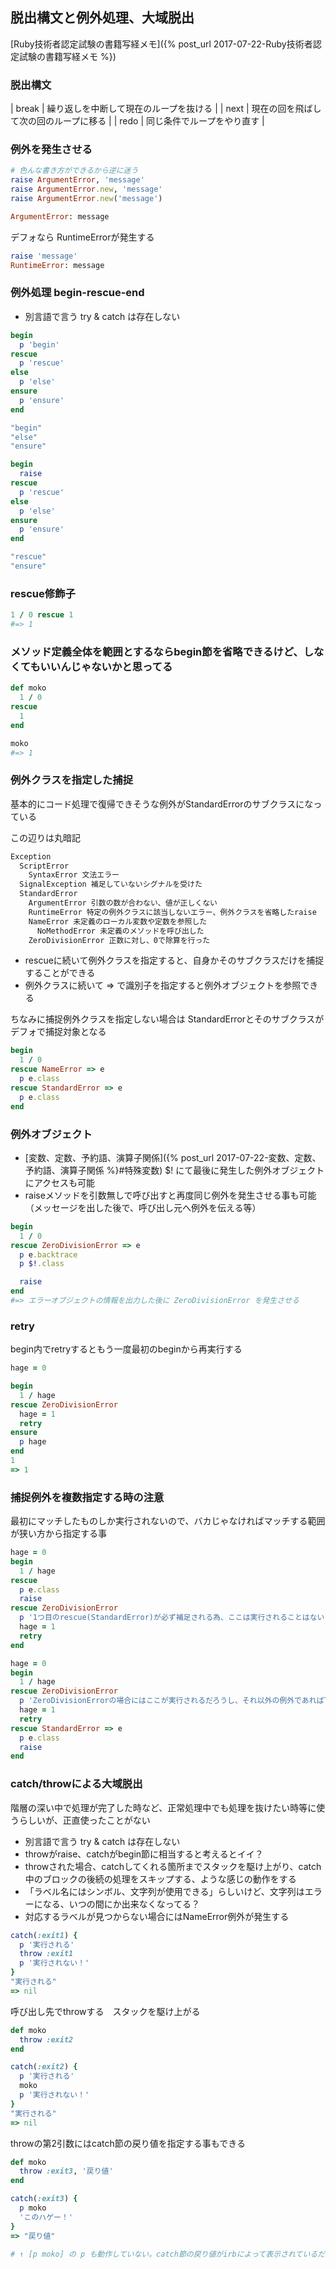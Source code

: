 ## 脱出構文と例外処理、大域脱出

[Ruby技術者認定試験の書籍写経メモ]({% post_url 2017-07-22-Ruby技術者認定試験の書籍写経メモ %})

### 脱出構文

| break | 繰り返しを中断して現在のループを抜ける |
| next  | 現在の回を飛ばして次の回のループに移る |
| redo  | 同じ条件でループをやり直す             |

### 例外を発生させる

```ruby
# 色んな書き方ができるから逆に迷う
raise ArgumentError, 'message'
raise ArgumentError.new, 'message'
raise ArgumentError.new('message')

ArgumentError: message
```

デフォなら RuntimeErrorが発生する

```ruby
raise 'message'
RuntimeError: message
```

### 例外処理 begin-rescue-end

- 別言語で言う try & catch は存在しない

```ruby
begin
  p 'begin'
rescue
  p 'rescue'
else
  p 'else'
ensure
  p 'ensure'
end

"begin"
"else"
"ensure"
```

```ruby
begin
  raise
rescue
  p 'rescue'
else
  p 'else'
ensure
  p 'ensure'
end

"rescue"
"ensure"
```

### rescue修飾子

```ruby
1 / 0 rescue 1
#=> 1
```

### メソッド定義全体を範囲とするならbegin節を省略できるけど、しなくてもいいんじゃないかと思ってる

```ruby
def moko
  1 / 0
rescue
  1
end

moko
#=> 1
```

### 例外クラスを指定した捕捉

基本的にコード処理で復帰できそうな例外がStandardErrorのサブクラスになっている

この辺りは丸暗記

```txt
Exception
  ScriptError
    SyntaxError 文法エラー
  SignalException 補足していないシグナルを受けた
  StandardError
    ArgumentError 引数の数が合わない、値が正しくない
    RuntimeError 特定の例外クラスに該当しないエラー、例外クラスを省略したraise
    NameError 未定義のローカル変数や定数を参照した
      NoMethodError 未定義のメソッドを呼び出した
    ZeroDivisionError 正数に対し、0で除算を行った
```

- rescueに続いて例外クラスを指定すると、自身かそのサブクラスだけを捕捉することができる
- 例外クラスに続いて => で識別子を指定すると例外オブジェクトを参照できる

ちなみに捕捉例外クラスを指定しない場合は StandardErrorとそのサブクラスがデフォで捕捉対象となる

```ruby
begin
  1 / 0
rescue NameError => e
  p e.class
rescue StandardError => e
  p e.class
end
```

### 例外オブジェクト

- [変数、定数、予約語、演算子関係]({% post_url 2017-07-22-変数、定数、予約語、演算子関係 %}#特殊変数) $! にて最後に発生した例外オブジェクトにアクセスも可能
- raiseメソッドを引数無しで呼び出すと再度同じ例外を発生させる事も可能（メッセージを出した後で、呼び出し元へ例外を伝える等）

```ruby
begin
  1 / 0
rescue ZeroDivisionError => e
  p e.backtrace
  p $!.class

  raise
end
#=> エラーオブジェクトの情報を出力した後に ZeroDivisionError を発生させる
```

### retry

begin内でretryするともう一度最初のbeginから再実行する

```ruby
hage = 0

begin
  1 / hage
rescue ZeroDivisionError
  hage = 1
  retry
ensure
  p hage
end
1
=> 1
```

### 捕捉例外を複数指定する時の注意

最初にマッチしたものしか実行されないので、バカじゃなければマッチする範囲が狭い方から指定する事

```ruby
hage = 0
begin
  1 / hage
rescue
  p e.class
  raise
rescue ZeroDivisionError
  p '1つ目のrescue(StandardError)が必ず補足される為、ここは実行されることはない'
  hage = 1
  retry
end
```

```ruby
hage = 0
begin
  1 / hage
rescue ZeroDivisionError
  p 'ZeroDivisionErrorの場合にはここが実行されるだろうし、それ以外の例外であれば下のrescueが実行される'
  hage = 1
  retry
rescue StandardError => e
  p e.class
  raise
end
```

### catch/throwによる大域脱出

階層の深い中で処理が完了した時など、正常処理中でも処理を抜けたい時等に使うらしいが、正直使ったことがない

- 別言語で言う try & catch は存在しない
- throwがraise、catchがbegin節に相当すると考えるとイイ？
- throwされた場合、catchしてくれる箇所までスタックを駆け上がり、catch中のブロックの後続の処理をスキップする、ような感じの動作をする
- 「ラベル名にはシンボル、文字列が使用できる」らしいけど、文字列はエラーになる、いつの間にか出来なくなってる？
- 対応するラベルが見つからない場合にはNameError例外が発生する

```ruby
catch(:exit1) {
  p '実行される'
  throw :exit1
  p '実行されない！'
}
"実行される"
=> nil
```

呼び出し先でthrowする　スタックを駆け上がる

```ruby
def moko
  throw :exit2
end

catch(:exit2) {
  p '実行される'
  moko
  p '実行されない！'
}
"実行される"
=> nil
```

throwの第2引数にはcatch節の戻り値を指定する事もできる

```ruby
def moko
  throw :exit3, '戻り値'
end

catch(:exit3) {
  p moko
  'このハゲー！'
}
=> "戻り値"

# ↑ [p moko] の p も動作していない。catch節の戻り値がirbによって表示されているだけということに注意
```
